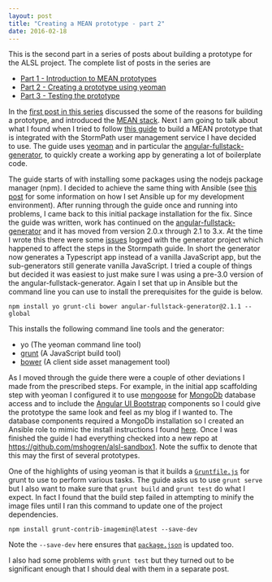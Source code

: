 ```yaml
---
layout: post
title: "Creating a MEAN prototype - part 2"
date: 2016-02-18
---
```

This is the second part in a series of posts about building a prototype for the ALSL project.  The complete list of posts in the series are

- [Part 1 - Introduction to MEAN prototypes](/2016/02/15/creating-a-mean-prototype-1.html)
- [Part 2 - Creating a prototype using yeoman](/2016/02/18/creating-a-mean-prototype-2.html)
- [Part 3 - Testing the prototype](/2016/02/19/creating-a-mean-prototype-3.html)

In the [first post in this series](/2016/02/15/creating-a-mean-prototype-1.html) discussed the some of the reasons for building a prototype, and introduced the [MEAN stack](https://en.wikipedia.org/wiki/MEAN_(software_bundle)).
Next I am going to talk about what I found when I tried to follow [this guide](http://docs.stormpath.com/angularjs/guide/) to build a MEAN prototype that is integrated with the StormPath user management service I have decided to use. The guide uses [yeoman](http://yeoman.io) and in particular the [angular-fullstack-generator](https://github.com/angular-fullstack/generator-angular-fullstack), to quickly create a working app by generating a lot of boilerplate code.

The guide starts of with installing some packages using the nodejs package manager (npm).  I decided to achieve the same thing with Ansible (see [this post](/2016/02/10/bootstrapping-the-development-environment-3.html) for some information on how I set Ansible up for my development environment).  After running through the guide once and running into problems, I came back to this initial package installation for the fix.  Since the guide was written, work has continued on the [angular-fullstack-generator](https://github.com/angular-fullstack/generator-angular-fullstack) and it has moved from version 2.0.x through 2.1 to 3.x.  At the time I wrote this there were some [issues](https://github.com/angular-fullstack/generator-angular-fullstack/issues/1015) logged with the generator project which happened to affect the steps in the Stormpath guide.  In short the generator now generates a Typescript app instead of a vanilla JavaScript app, but the sub-generators still generate vanilla JavaScript.  I tried a couple of things but decided it was easiest to just make sure I was using a pre-3.0 version of the angular-fullstack-generator.  Again I set that up in Ansible but the command line you can use to install the prerequisites for the guide is below.

```
npm install yo grunt-cli bower angular-fullstack-generator@2.1.1 --global
```

This installs the following command line tools and the generator:

- yo (The yeoman command line tool)
- [grunt](http://gruntjs.com/) (A JavaScript build tool)
- [bower](http://bower.io/) (A client side asset management tool)

As I moved through the guide there were a couple of other deviations I made from the prescribed steps.  For example, in the initial app scaffolding step with yeoman I configured it to use [mongoose](http://mongoosejs.com/) for [MongoDb](https://www.mongodb.com/) database access and to include the [Angular UI Bootstrap](https://angular-ui.github.io/bootstrap/) components so I could give the prototype the same look and feel as my blog if I wanted to.  The database components required a MongoDb installation so I created an Ansible role to mimic the install instructions I found [here](https://docs.mongodb.org/manual/tutorial/install-mongodb-on-ubuntu/).  Once I was finished the guide I had everything checked into a new repo at https://github.com/mshogren/alsl-sandbox1.  Note the suffix to denote that this may the first of several prototypes.

One of the highlights of using yeoman is that it builds a [`Gruntfile.js`](https://github.com/mshogren/alsl-sandbox1/blob/master/Gruntfile.js) for grunt to use to perform various tasks.  The guide asks us to use `grunt serve` but I also want to make sure that `grunt build` and `grunt test` do what I expect. In fact I found that the build step failed in attempting to minify the image files until I ran this command to update one of the project dependencies.

```
npm install grunt-contrib-imagemin@latest --save-dev
```
Note the `--save-dev` here ensures that [`package.json`](https://github.com/mshogren/alsl-sandbox1/blob/master/package.json) is updated too.

I also had some problems with `grunt test` but they turned out to be significant enough that I should deal with them in a separate post.
